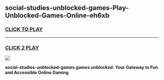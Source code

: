 
## social-studies-unblocked-games-Play-Unblocked-Games-Online-eh6xb
<h3>
<a href="https://premium76.site?title=social-studies-unblocked-games&ref=24A">CLICK TO PLAY</a></h3>
<hr>

<h3>
<a href="https://premium76.site?title=social-studies-unblocked-games&ref=24A">CLICK 2 PLAY</a>
  
</h3>

<a href="https://premium76.site?title=social-studies-unblocked-games&ref=24A"><img src="https://clearcache.store/games.png"></a>


**social-studies-unblocked-games games unblocked: Your Gateway to Fun and Accessible Online Gaming**
